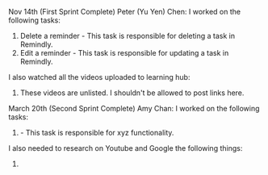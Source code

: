 Nov 14th (First Sprint Complete)
Peter (Yu Yen) Chen:
I worked on the following tasks:
1. Delete a reminder - This task is responsible for deleting a task in Remindly.
2. Edit a reminder - This task is responsible for updating a task in Remindly.

I also watched all the videos uploaded to learning hub:
1. These videos are unlisted. I shouldn't be allowed to post links here.


March 20th (Second Sprint Complete)
Amy Chan:
I worked on the following tasks:
1. <Insert Some Task Here> - This task is responsible for xyz functionality.

I also needed to research on Youtube and Google the following things:
1. <Insert Video or Link to thing you needed to research>
